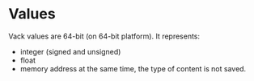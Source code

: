 # Values

Vack values are 64-bit (on 64-bit platform). It represents:
 - integer (signed and unsigned)
 - float
 - memory address
at the same time, the type of content is not saved.